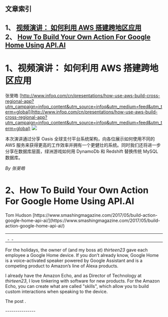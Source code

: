 ## 文章索引
1、 <a href="#1视频演讲-如何利用-aws-搭建跨地区应用" >视频演讲： 如何利用 AWS 搭建跨地区应用</a><br/>
2、 <a href="#2how-to-build-your-own-action-for-google-home-using-apiai" >How To Build Your Own Action For Google Home Using API.AI</a><br/><h1 id="#title_0" >1、视频演讲： 如何利用 AWS 搭建跨地区应用</h1>
张旻皓
[http://www.infoq.com/cn/presentations/how-use-aws-build-cross-regional-app?utm_campaign=infoq_content&utm_source=infoq&utm_medium=feed&utm_term=global](http://www.infoq.com/cn/presentations/how-use-aws-build-cross-regional-app?utm_campaign=infoq_content&utm_source=infoq&utm_medium=feed&utm_term=global)
<img src="http://www.infoq.com/resource/presentations/how-use-aws-build-cross-regional-app/zh/mediumimage/zhangminhao270.jpg"/><p>本次演讲通过分享 Oasis 全球支付平台系统架构，向各位展示如何使用不同的 AWS 服务来获得更高的工作效率并拥有一个更健壮的系统。同时我们还将进一步分享在数据库层面，绿洲游戏如何用 DynamoDb 和 Redshift 替换传统 MySQL 数据库。</p> <i>By 张旻皓</i>
---------------
<h1 id="#title_1" >2、How To Build Your Own Action For Google Home Using API.AI</h1>
Tom Hudson
[https://www.smashingmagazine.com/2017/05/build-action-google-home-api-ai/](https://www.smashingmagazine.com/2017/05/build-action-google-home-api-ai/)
<table width="650">
	<tr>
		<td width="650">
			<div style="width:650px;">
				<img src="http://statisches.auslieferung.commindo-media-ressourcen.de/advertisement.gif" alt="" border="0"/>
				<br/>
				<a href="http://auslieferung.commindo-media-ressourcen.de/random.php?mode=target&collection=smashing-rss&position=1" target="_blank">
					<img src="http://auslieferung.commindo-media-ressourcen.de/random.php?mode=image&collection=smashing-rss&position=1" border="0" alt=""/>
				</a>
				&nbsp;
				<a href="http://auslieferung.commindo-media-ressourcen.de/random.php?mode=target&collection=smashing-rss&position=2" target="_blank">
					<img src="http://auslieferung.commindo-media-ressourcen.de/random.php?mode=image&collection=smashing-rss&position=2" border="0" alt=""/>
				</a>
				&nbsp;
				<a href="http://auslieferung.commindo-media-ressourcen.de/random.php?mode=target&collection=smashing-rss&position=3" target="_blank">
					<img src="http://auslieferung.commindo-media-ressourcen.de/random.php?mode=image&collection=smashing-rss&position=3" border="0" alt=""/>
				</a>
			</div>
		</td>
	</tr>
</table><p>For the holidays, the owner of (and my boss at) <em>thirteen23</em> gave each employee a Google Home device. If you don’t already know, Google Home is a voice-activated speaker powered by Google Assistant and is a competing product to Amazon’s line of Alexa products.</p>

<figure></figure>

<p>I already have the Amazon Echo, and as Director of Technology at <em>thirteen23</em>, I love tinkering with software for new products. For the Amazon Echo, you can create what are called "skills", which allow you to build custom interactions when speaking to the device.</p><p>The post .</p>
---------------